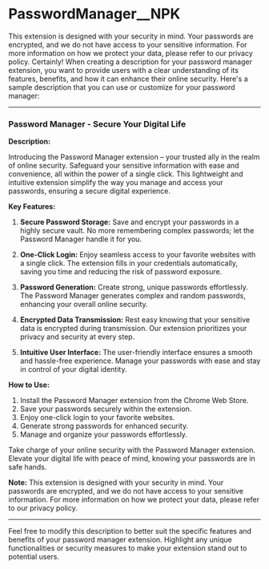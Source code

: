 # PasswordManager__NPK
This extension is designed with your security in mind. Your passwords are encrypted, and we do not have access to your sensitive information. For more information on how we protect your data, please refer to our privacy policy.
Certainly! When creating a description for your password manager extension, you want to provide users with a clear understanding of its features, benefits, and how it can enhance their online security. Here's a sample description that you can use or customize for your password manager:

---

### Password Manager - Secure Your Digital Life

**Description:**

Introducing the Password Manager extension – your trusted ally in the realm of online security. Safeguard your sensitive information with ease and convenience, all within the power of a single click. This lightweight and intuitive extension simplify the way you manage and access your passwords, ensuring a secure digital experience.

**Key Features:**

1. **Secure Password Storage:**
   Save and encrypt your passwords in a highly secure vault. No more remembering complex passwords; let the Password Manager handle it for you.

2. **One-Click Login:**
   Enjoy seamless access to your favorite websites with a single click. The extension fills in your credentials automatically, saving you time and reducing the risk of password exposure.

3. **Password Generation:**
   Create strong, unique passwords effortlessly. The Password Manager generates complex and random passwords, enhancing your overall online security.

4. **Encrypted Data Transmission:**
   Rest easy knowing that your sensitive data is encrypted during transmission. Our extension prioritizes your privacy and security at every step.

5. **Intuitive User Interface:**
   The user-friendly interface ensures a smooth and hassle-free experience. Manage your passwords with ease and stay in control of your digital identity.

**How to Use:**

1. Install the Password Manager extension from the Chrome Web Store.
2. Save your passwords securely within the extension.
3. Enjoy one-click login to your favorite websites.
4. Generate strong passwords for enhanced security.
5. Manage and organize your passwords effortlessly.

Take charge of your online security with the Password Manager extension. Elevate your digital life with peace of mind, knowing your passwords are in safe hands.

**Note:**
This extension is designed with your security in mind. Your passwords are encrypted, and we do not have access to your sensitive information. For more information on how we protect your data, please refer to our privacy policy.

---

Feel free to modify this description to better suit the specific features and benefits of your password manager extension. Highlight any unique functionalities or security measures to make your extension stand out to potential users.
